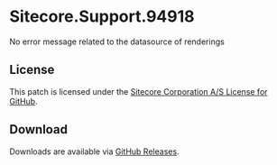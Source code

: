 # Sitecore.Support.94918
No error message related to the datasource of renderings

## License  
This patch is licensed under the [Sitecore Corporation A/S License for GitHub](https://github.com/sitecoresupport/Sitecore.Support.94918/blob/master/LICENSE).  

## Download  
Downloads are available via [GitHub Releases](https://github.com/sitecoresupport/Sitecore.Support.94918/releases).  

